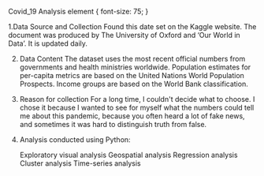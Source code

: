 Covid_19 Analysis element {
  font-size: 75;
}

1.Data Source and Collection 
Found this date set on the Kaggle website. The document was produced by The University of Oxford and 
‘Our World in Data’. It is updated daily.

2. Data Content 
The dataset uses the most recent official numbers from governments and health ministries worldwide. 
Population estimates for per-capita metrics are based on the United Nations World Population Prospects. 
Income groups are based on the World Bank classification. 

3. Reason for collection 
For a long time, I couldn't decide what to choose. I chose it because I wanted to see for myself what the 
numbers could tell me about this pandemic, because you often heard a lot of fake news, and sometimes it 
was hard to distinguish truth from false.

4. Analysis conducted using Python:

    Exploratory visual analysis
    Geospatial analysis
    Regression analysis
    Cluster analysis
    Time-series analysis


